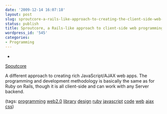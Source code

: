 ```yaml
---
date: '2009-12-14 16:07:18'
layout: post
slug: sproutcore-a-rails-like-approach-to-creating-the-client-side-web-programming
status: publish
title: Sproutcore, a Rails-like approach to client-side web programming
wordpress_id: '545'
categories:
- Programming
---
```


  * 
                

[Spoutcore](http://www.sproutcore.com/)


                

A different approach to creating rich JavaScript/AJAX web apps.  The programming and development methodology is basically the same as for Ruby on Rails, though it is all client-side and can work with any Server backend.


                

(tags: [programming](http://delicious.com/eob/programming) [web2.0](http://delicious.com/eob/web2.0) [library](http://delicious.com/eob/library) [design](http://delicious.com/eob/design) [ruby](http://delicious.com/eob/ruby) [javascript](http://delicious.com/eob/javascript) [code](http://delicious.com/eob/code) [web](http://delicious.com/eob/web) [ajax](http://delicious.com/eob/ajax) [css](http://delicious.com/eob/css))


            
